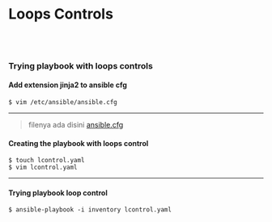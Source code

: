 # Loops Controls
<br><br>
### Trying playbook with loops controls
#### Add extension jinja2 to ansible cfg
```
$ vim /etc/ansible/ansible.cfg
```
---
> filenya ada disini [ansible.cfg](./ansible.cfg)
#### Creating the playbook with loops control
```
$ touch lcontrol.yaml
$ vim lcontrol.yaml
```
---
#### Trying playbook loop control
```
$ ansible-playbook -i inventory lcontrol.yaml
```
